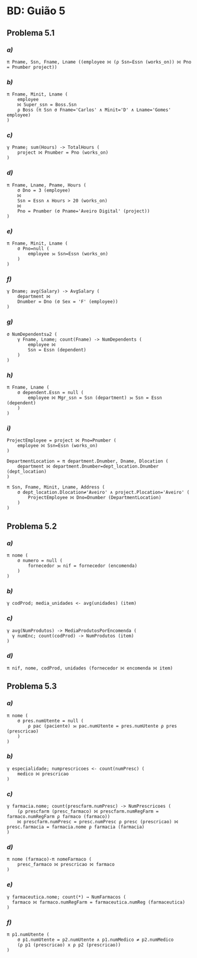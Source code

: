 # BD: Guião 5


## ​Problema 5.1
 
### *a)*

```
π Pname, Ssn, Fname, Lname ((employee ⨝ (ρ Ssn←Essn (works_on)) ⨝ Pno = Pnumber project))
```


### *b)* 

```
π Fname, Minit, Lname (
    employee
    ⨝ Super_ssn = Boss.Ssn
    ρ Boss (π Ssn σ Fname='Carlos' ∧ Minit='D' ∧ Lname='Gomes' employee)
)
```


### *c)* 

```
γ Pname; sum(Hours) -> TotalHours (
	project ⨝ Pnumber = Pno (works_on)
)
```


### *d)* 

```
π Fname, Lname, Pname, Hours (
	σ Dno = 3 (employee)
	⨝
	Ssn = Essn ∧ Hours > 20 (works_on)
	⨝
	Pno = Pnumber (σ Pname='Aveiro Digital' (project))
)
```


### *e)* 

```
π Fname, Minit, Lname (
    σ Pno=null (
        employee ⟕ Ssn=Essn (works_on)
    )
)
```


### *f)* 

```
γ Dname; avg(Salary) -> AvgSalary (
	department ⨝
	Dnumber = Dno (σ Sex = 'F' (employee))
)
```


### *g)* 

```
σ NumDependents≥2 (
	γ Fname, Lname; count(Fname) -> NumDependents (
		employee ⨝
		Ssn = Essn (dependent)
	)
)
```


### *h)* 

```
π Fname, Lname (
	σ dependent.Essn = null (
		employee ⨝ Mgr_ssn = Ssn (department) ⟕ Ssn = Essn (dependent)
	)
)
```


### *i)* 

```
ProjectEmployee = project ⨝ Pno=Pnumber (
    employee ⨝ Ssn=Essn (works_on)
)

DepartmentLocation = π department.Dnumber, Dname, Dlocation (
    department ⨝ department.Dnumber=dept_location.Dnumber (dept_location)
)

π Ssn, Fname, Minit, Lname, Address (
    σ dept_location.Dlocation≠'Aveiro' ∧ project.Plocation='Aveiro' (
        ProjectEmployee ⨝ Dno=Dnumber (DepartmentLocation)
    )
)
```


## ​Problema 5.2

### *a)*

```
π nome (
	σ numero = null (
		fornecedor ⟕ nif = fornecedor (encomenda)
	)
)
```

### *b)* 

```
γ codProd; media_unidades <- avg(unidades) (item)
```


### *c)* 

```
γ avg(NumProdutos) -> MediaProdutosPorEncomenda (
  γ numEnc; count(codProd) -> NumProdutos (item)
)
```


### *d)* 

```
π nif, nome, codProd, unidades (fornecedor ⨝ encomenda ⨝ item)
```


## ​Problema 5.3

### *a)*

```
π nome (
	σ pres.numUtente = null (
		ρ pac (paciente) ⟕ pac.numUtente = pres.numUtente ρ pres (prescricao)
	)
)
```

### *b)* 

```
γ especialidade; numprescricoes <- count(numPresc) (
	medico ⨝ prescricao
)
```


### *c)* 

```
γ farmacia.nome; count(prescfarm.numPresc) -> NumPrescricoes (
	(ρ prescfarm (presc_farmaco) ⨝ prescfarm.numRegFarm = farmaco.numRegFarm ρ farmaco (farmaco))
	⨝ prescfarm.numPresc = presc.numPresc ρ presc (prescricao) ⨝ presc.farmacia = farmacia.nome ρ farmacia (farmacia)
)
```


### *d)* 

```
π nome (farmaco)-π nomeFarmaco (
	presc_farmaco ⨝ prescricao ⨝ farmaco
)
```

### *e)* 

```
γ farmaceutica.nome; count(*) → NumFarmacos (
  farmaco ⨝ farmaco.numRegFarm = farmaceutica.numReg (farmaceutica)
)
```

### *f)* 

```
π p1.numUtente (
    σ p1.numUtente = p2.numUtente ∧ p1.numMedico ≠ p2.numMedico 
    (ρ p1 (prescricao) x ρ p2 (prescricao))
)
```
